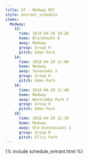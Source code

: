 ```yaml
---
title: U7 - Medway RFC
style: entrant_schedule
items:
  Medway:
    12:
      time: 2018-04-29 10:20
      home: Blackheath 8
      away: Medway
      group: Group H
      pitch: Eden Park
    14:
      time: 2018-04-29 11:00
      home: Medway
      away: Sevenoaks 2
      group: Group H
      pitch: Eden Park
    16:
      time: 2018-04-29 11:40
      home: Medway
      away: Westcombe Park 2
      group: Group H
      pitch: Eden Park
    18:
      time: 2018-04-29 12:20
      home: Medway
      away: Old Dunstonians 1
      group: Group H
      pitch: Ellis Park
---
```


{% include schedule_entrant.html %}
